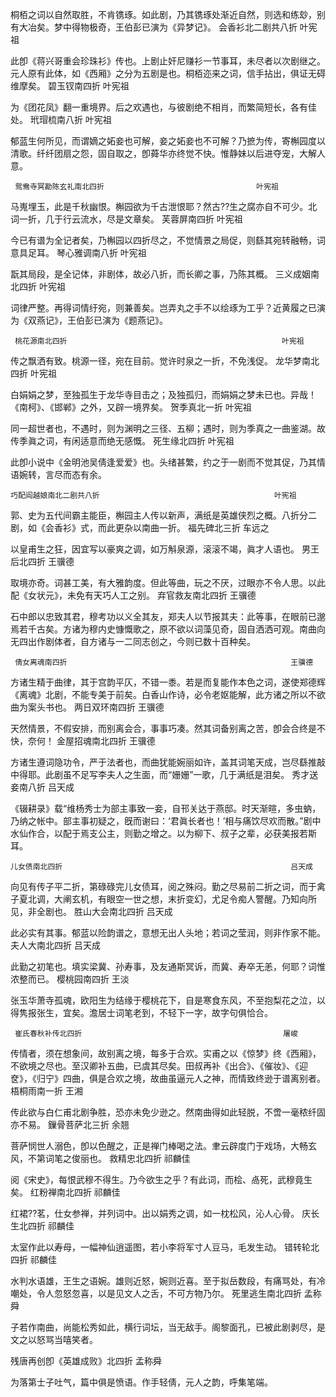<!-- { "loadSidebar": true } -->
桐栢之词以自然取胜，不肯镌琢。如此剧，乃其镌琢处渐近自然，则选和练玅，别有大冶矣。梦中得物极奇，王伯彭已演为《异梦记》。
     会香衫北二剧共八折                                          叶宪祖
 
此卽《蒋兴哥重会珍珠衫》传也。上剧止奸尼赚衫一节事耳，未尽者以次剧继之。元人原有此体，如《西厢》之分为五剧是也。桐栢迩来之词，信手拈出，俱证无碍维摩矣。
     碧玉钗南四折                                                叶宪祖
 
为《团花凤》翻一重境界。后之欢遇也，与彼剧绝不相肖，而繁简短长，各有佳处。
     玳瑁梳南八折                                                叶宪祖   
 
郁蓝生何所见，而谓嫡之妬妾也可解，妾之妬妾也不可解？乃摭为传，寄槲园度以清歌。纤纤团扇之怨，固自取之，卽蕣华亦终觉不快。惟静妹以后进夺宠，大解人意。

     鸳鸯寺冥勘陈玄礼南北四折                                  叶宪祖
 
马嵬埋玉，此是千秋幽恨。槲园欲为千古泄恨耶？然古??生之腐亦自不可少。北词一折，几于行云流水，尽是文章矣。
     芙蓉屏南四折                                                 叶宪祖
 
今已有谱为全记者矣，乃槲园以四折尽之，不觉情景之局促，则繇其宛转融畅，词意具足耳。
     琴心雅调南八折                                               叶宪祖
 
翫其局段，是全记体，非剧体，故必八折，而长卿之事，乃陈其概。
     三义成姻南北四折                                             叶宪祖
 
词律严整。再得词情纡宛，则兼善矣。岂弄丸之手不以绘琢为工乎？近黄履之已演为《双燕记》，王伯彭已演为《题燕记》。

     桃花源南北四折                                                叶宪祖
 
传之飘洒有致。桃源一径，宛在目前。觉许时泉之一折，不免浅促。
     龙华梦南北四折                                                叶宪祖
 
白娟娟之梦，至独孤生于龙华寺目击之；及独孤归，而娟娟之梦未已也。异哉！《南柯》、《邯郸》之外，又辟一境界矣。
     贺季真北一折                                                  叶宪祖
 
同一超世者也，不遇时，则为渊明之三径、五柳；遇时，则为季真之一曲鉴湖。故传季眞之词，有闲适意而绝无感慨。
     死生缘北四折                                                   叶宪祖
 
此卽小说中《金明池吴倩逢爱爱》也。头绪甚繁，约之于一剧而不觉其促，乃其情语婉转，言尽而态有余。

 
    巧配阎越娘南北二剧共八折                                       叶宪祖
 
郭、史为五代间霸主能臣，槲园主人传以新声，满纸是英雄侠烈之概。八折分二剧，如《会香衫》式，而此更杂以南曲一折。
     福先碑北三折                                                    车远之
 
以皇甫生之狂，因宜写以豪爽之调，如万斛泉源，滚滚不竭，眞才人语也。
     男王后北四折                                                    王骥德
 
取境亦奇。词甚工美，有大雅韵度。但此等曲，玩之不厌，过眼亦不令人思。以此配《女状元》，未免有天巧人工之别。
    弃官救友南北四折                                                王骥德
 
石中郎以忠致其君，穆考功以义全其友，郑夫人以节报其夫：此等事，在眼前已邈焉若千古矣。方诸为穆内史慷慨歌之，原不欲以词藻见奇，固自洒洒可观。南曲向无四出作剧体者，自方诸与一二同志创之，今则已数十百种矣。


     倩女离魂南四折                                                  王骥德
 
方诸生精于曲律，其于宫韵平仄，不错一黍。若是而复能作本色之词，遂使郑德辉《离魂》北剧，不能专美于前矣。白香山作诗，必令老妪能解，此方诸之所以不欲曲为案头书也。
     两日双环南四折                                                  王骥德
 
天然情景，不假安排，而别离会合，事事巧凑。然其词备别离之苦，卽会合终是不快，奈何！
     金屋招魂南北四折                                                王骥德
 
方诸生遵词隐功令，严于法者也，而曲犹能婉丽如许，盖其词笔天成，岂尽繇推敲中得耶。此剧虽不足写李夫人之生面，而“姗姗”一歌，几于满纸是泪矣。
     秀才送妾南八折                                                  吕天成
 
《辍耕录》载“维杨秀士为部主事致一妾，自邗关达于燕邸。时天渐暄，多虫蚋，乃纳之帐中。部主事初疑之，旣而谢曰：‘君眞长者也！’相与痛饮尽欢而散。”剧中水仙作合，以配于焉支公主，则勤之增之。以为柳下、叔子之辈，必获美报若斯耳。


    儿女债南北四折                                                   吕天成
 
向见有传子平二折，第碌碌完儿女债耳，阅之殊闷。勤之尽易前二折之词，而于禽子夏北调，大阐玄机，有眼空一世之想，末折变幻，尤足令痴人警醒。乃知向所见，非全剧也。
    胜山大会南北四折                                                吕天成
 
此必实有其事。郁蓝以险韵谱之，意想无出人头地；若词之莹润，则非作家不能。
     夫人大南北四折                                                   吕天成
 
此勤之初笔也。填实梁冀、孙寿事，及友通斯冥诉，而冀、寿卒无恙，何耶？词惟浓整而已。
     樱桃园南四折                                                    王淡
 
张玉华萧寺孤魂，欧阳生为结缘于樱桃花下，自是寒食东风，不至抱梨花之泣，以得隽报张生，宜矣。澹居士词笔老到，不轻下一字，故字句俱恰合。


     崔氏春秋补传北四折                                             屠峻
 
传情者，须在想象间，故别离之境，每多于合欢。实甫之以《惊梦》终《西厢》，不欲境之尽也。至汉卿补五曲，已虞其尽矣。田叔再补《出合》、《催妆》、《迎奁》，《归宁》四曲，俱是合欢之境，故曲虽逼元人之神，而情致终逊于谱离别者。
     梧桐雨南一折                                                    王湘
 
传此欲与白仁甫北剧争胜，恐亦未免少逊之。然南曲得如此轻脱，不啻一毫秾纤固亦不易。
     鏁骨菩萨北三折                                                  余翘
 
菩萨悯世人溺色，卽以色醒之，正是禅门棒喝之法。聿云辟度门于戏场，大畅玄风，不第词笔之俊丽也。
     救精忠北四折                                                     祁麟佳

阅《宋史》，每恨武穆不得生。乃今欲生之乎？有此词，而桧、卨死，武穆竟生矣。
     红粉禅南北四折                                                   祁麟佳
 
红裙??茗，仕女参禅，并列词中。出以娟秀之调，如一枕松风，沁人心骨。
     庆长生北四折                                                      祁麟佳
 
太室作此以寿母，一幅神仙逍遥图，若小李将军寸人豆马，毛发生动。
     错转轮北四折                                                     祁麟佳
 
水判水语雄，王生之语婉。雄则近怒，婉则近喜。至于拟岳数段，有痛骂处，有冷嘲处，令人忽怒忽喜，以是见文人之舌，不可方物乃尔。
     死里逃生南北四折                                                  孟称舜
 
子若作南曲，尚能松秀如此，横行词坛，当无敌手。阁黎面孔，已被此剧剥尽，是文之以怒骂当嘻笑者。

残唐再创卽《英雄成败》北四折                                    孟称舜
 
为落第士子吐气，篇中俱是愤语。作手轻倩，元人之韵，呼集笔端。
